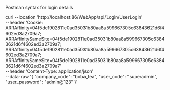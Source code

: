 Postman syntax for login details

curl --location 'http://localhost:86/WebApp/api/Login/UserLogin' \
--header 'Cookie: ARRAffinity=04f5de1902811e0ad35031b80aa8a599667305c63843621d6f4602ed3a2709a7; ARRAffinitySameSite=04f5de1902811e0ad35031b80aa8a599667305c63843621d6f4602ed3a2709a7; ARRAffinity=04f5de1902811e0ad35031b80aa8a599667305c63843621d6f4602ed3a2709a7; ARRAffinitySameSite=04f5de1902811e0ad35031b80aa8a599667305c63843621d6f4602ed3a2709a7' \
--header 'Content-Type: application/json' \
--data-raw '{
    "company_code": "boba_tea",
    "user_code": "superadmin",
    "user_password": "admin@123"
}'
